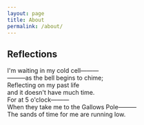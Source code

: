 ```yaml
---
layout: page
title: About
permalink: /about/
---
```


## Reflections

I'm waiting in my cold cell———<br>
    ———as the bell begins to chime;<br>
Reflecting on my past life<br>
and it doesn't have much time.<br>
For at 5 o'clock———<br>
    When they take me to the Gallows Pole———<br>
The sands of time for me are running low.